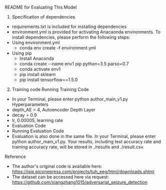 README for Evaluating This Model
1. Specification of dependencies
* requirements.txt is included for installing dependencies
* environment.yml is provided for activating Anacaonda environments.
To install dependencies, please perform the following steps:
* Using environment.yml
   * conda env create -f environment.yml
* Using pip
   * Install Anaconda
   * conda create --name env1 pip python=3.5 parso=0.7
   * conda activate env1
   * pip install sklearn
   * pip install tensorflow==1.5.0
2. Training code
Running Training Code
* In your Terminal, please enter python author_main_v1.py
Hyperparameters
* depth_AE = 4, Autoencoder Depth Layer
* decay = 0.9
* lr, 0.00005, learning rate
* Evaluation Code
* Running Evaluation Code
* Evaluation is also done in the same file. In your Terminal, please enter python author_main_v1.py. Your results, including test accuracy rate and training accuracy rate, will be stored in ./results and ./result.csv.

Reference
* The author's original code is available here: https://isip.piconepress.com/projects/tuh_eeg/html/downloads.shtml
* The dataset can be accessed here via request: https://github.com/xiangzhang1015/adversarial_seizure_detection